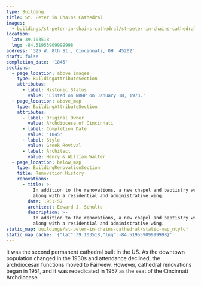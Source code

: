 ```yaml
---
type: Building
title: St. Peter in Chains Cathedral
images:
  - buildings/st-peter-in-chains-cathedral/st-peter-in-chains-cathedral-0_v9zwk6
location:
  lat: 39.103518
  lng: -84.51955909999998
address: '325 W. 8th St., Cincinnati, OH  45202'
draft: false
completion_date: '1845'
sections:
  - page_location: above_images
    type: BuildingAttributeSection
    attributes:
      - label: Historic Status
        value: 'Listed on NRHP on January 18, 1973.'
  - page_location: above_map
    type: BuildingAttributeSection
    attributes:
      - label: Original Owner
        value: Archdiocese of Cincinnati
      - label: Completion Date
        value: '1845'
      - label: Style
        value: Greek Revival
      - label: Architect
        value: Henry & William Walter
  - page_location: below_map
    type: BuildingRenovationSection
    title: Renovation History
    renovations:
      - title: >-
          In addition to the renovations, a new chapel and baptistry were added
          along with a residential and administrative wing.
        date: 1951-57
        architect: Edward J. Schulte
        description: >-
          In addition to the renovations, a new chapel and baptistry were added
          along with a residential and administrative wing.
static_map: buildings/st-peter-in-chains-cathedral/static-map_ntylcf
static_map_cache: '{"lat":39.103518,"lng":-84.51955909999998}'
---
```


It was the second permanent cathedral built in the US. As the downtown population changed in the 1930s and attendance declined, the archdiocesan functions moved to Fairview. However, cathedral renovations began in 1951, and it was rededicated in 1957 as the seat of the Cincinnati Archdiocese.
